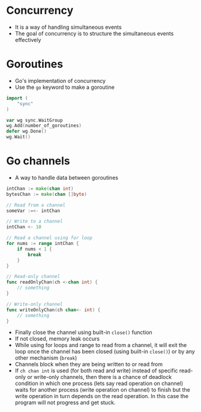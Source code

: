 # Concurrency

- It is a way of handling simultaneous events
- The goal of concurrency is to structure the simultaneous events effectively

# Goroutines

- Go's implementation of concurrency
- Use the `go` keyword to make a goroutine
```go
import (
    "sync"
)

var wg sync.WaitGroup
wg.Add(number_of_goroutines)
defer wg.Done()
wg.Wait()
```

# Go channels

- A way to handle data between goroutines

```go
intChan := make(chan int)
bytesChan := make(chan []byte)

// Read from a channel
someVar :=<- intChan

// Write to a channel
intChan <- 10

// Read a channel using for loop
for nums := range intChan {
    if nums < 1 {
        break
    }
}

// Read-only channel
func readOnlyChan(ch <-chan int) {
    // something
}

// Write-only channel
func writeOnlyChan(ch chan<- int) {
    // something
}
```

- Finally close the channel using built-in `close()` function
- If not closed, memory leak occurs
- While using for loops and range to read from a channel, it will exit the loop once the channel has been closed (using built-in `close()`) or by any other mechanism (`break`)
- Channels block when they are being written to or read from
- If `ch chan int` is used (for both read and write) instead of specific read-only or write-only channels, then there is a chance of deadlock condition in which one process (lets say read operation on channel) waits for another process (write operation on channel) to finish but the write operation in turn depends on the read operation. In this case the program will not progress and get stuck.
